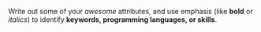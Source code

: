 Write out some of your *awesome* attributes, and use emphasis (like **bold** or *italics*) to identify **keywords, programming languages, or skills**. 
